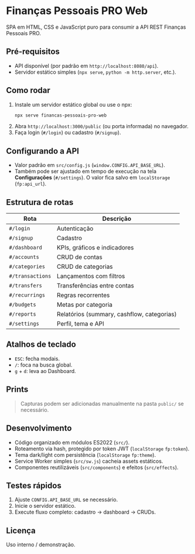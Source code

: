 # Finanças Pessoais PRO Web

SPA em HTML, CSS e JavaScript puro para consumir a API REST Finanças Pessoais PRO.

## Pré-requisitos

- API disponível (por padrão em `http://localhost:8080/api`).
- Servidor estático simples (`npx serve`, `python -m http.server`, etc.).

## Como rodar

1. Instale um servidor estático global ou use o npx:
   ```bash
   npx serve financas-pessoais-pro-web
   ```
2. Abra `http://localhost:3000/public` (ou porta informada) no navegador.
3. Faça login (`#/login`) ou cadastro (`#/signup`).

## Configurando a API

- Valor padrão em `src/config.js` (`window.CONFIG.API_BASE_URL`).
- Também pode ser ajustado em tempo de execução na tela **Configurações** (`#/settings`). O valor fica salvo em `localStorage` (`fp:api_url`).

## Estrutura de rotas

| Rota          | Descrição                                |
| ------------- | ---------------------------------------- |
| `#/login`     | Autenticação                             |
| `#/signup`    | Cadastro                                 |
| `#/dashboard` | KPIs, gráficos e indicadores             |
| `#/accounts`  | CRUD de contas                           |
| `#/categories`| CRUD de categorias                       |
| `#/transactions` | Lançamentos com filtros               |
| `#/transfers` | Transferências entre contas              |
| `#/recurrings`| Regras recorrentes                       |
| `#/budgets`   | Metas por categoria                      |
| `#/reports`   | Relatórios (summary, cashflow, categorias)|
| `#/settings`  | Perfil, tema e API                       |

## Atalhos de teclado

- `ESC`: fecha modais.
- `/`: foca na busca global.
- `g` + `d`: leva ao Dashboard.

## Prints

> Capturas podem ser adicionadas manualmente na pasta `public/` se necessário.

## Desenvolvimento

- Código organizado em módulos ES2022 (`src/`).
- Roteamento via hash, protegido por token JWT (`localStorage` `fp:token`).
- Tema dark/light com persistência (`localStorage` `fp:theme`).
- Service Worker simples (`src/sw.js`) cacheia assets estáticos.
- Componentes reutilizáveis (`src/components`) e efeitos (`src/effects`).

## Testes rápidos

1. Ajuste `CONFIG.API_BASE_URL` se necessário.
2. Inicie o servidor estático.
3. Execute fluxo completo: cadastro → dashboard → CRUDs.

## Licença

Uso interno / demonstração.
